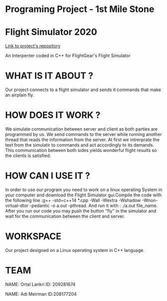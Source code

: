 # Programing Project - 1st Mile Stone
# Flight Simulator 2020

[Link to project's repository](https://github.com/adiM3344/ex3)

An Interpenter coded in C++ for FlightGear's Flight Simulator

# WHAT IS IT ABOUT ?

Our project connects to a flight simulator and sends it commands that make an airplain fly.

# HOW DOES IT WORK ?

We simulate communication between server and client as both parties are programmed by us.
We send commands to the server while running another thread that reads the information from the server.
At first we intrerprate the text from the simulatir to commands and act accordingly to its demands.
This communication between both sides yields wonderful flight results so the clients is satisfied.

# HOW CAN I USE IT ?

In order to use our program you need to work on a linux operating System in your computer and download the
Flight Simulator gui.Compile the code with the following line :g++ -std=c++14 *.cpp -Wall -Wextra -Wshadow -Wnon-virtual-dtor -pedantic -o a.out -pthread. And run it with : ./a.out file_name.
After you run our code you may push the button "fly" in the simulator and wait for the communication between
the client and server.

# WORKSPACE

Our project designed on a Linux operating system in C++ language.

# TEAM

NAME: Ortal Lankri
ID: 209281674

NAME: Adi Meirman
ID:208177204


